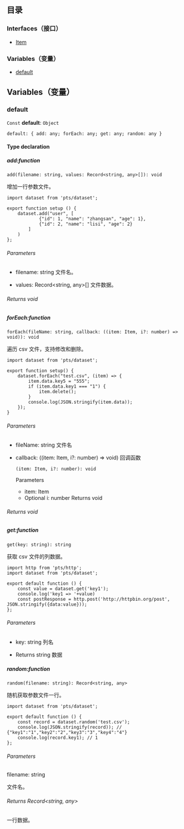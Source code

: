 ## 目录

### Interfaces（接口）
- [Item](https://cloud.tencent.com/document/product/1484/75805)

### Variables（变量）
- [default](#default)

## Variables（变量）
[](id:default)
### default
`Const` **default**: `Object`

`default: { add: any; forEach: any; get: any; random: any }`

#### Type declaration
##### add:function
`add(filename: string, values: Record<string, any>[]): void`

增加一行参数文件。
```
import dataset from 'pts/dataset';

export function setup () {
    dataset.add("user", [
            {"id": 1, "name": "zhangsan", "age": 1},
            {"id": 2, "name": "lisi", "age": 2}
        ]
    )
};
```

###### Parameters
- filename: string
文件名。

- values: Record<string, any>[]
文件数据。

###### Returns void
##### forEach:function
`forEach(fileName: string, callback: ((item: Item, i?: number) => void)): void`

遍历 csv 文件，支持修改和删除。
```
import dataset from 'pts/dataset';

export function setup() {
    dataset.forEach("test.csv", (item) => {
        item.data.key5 = "555";
        if (item.data.key1 === "1") {
            item.delete();
        }
        console.log(JSON.stringify(item.data));
    });
}
```
###### Parameters
- fileName: string
文件名

- callback: ((item: Item, i?: number) => void)
回调函数

  `(item: Item, i?: number): void`
  
  Parameters
    - item: Item
    - Optional i: number
  Returns void
###### Returns void
##### get:function
`get(key: string): string`

获取 csv 文件的列数据。
```
import http from 'pts/http';
import dataset from 'pts/dataset';

export default function () {
    const value = dataset.get('key1');
    console.log('key1 => '+value)
    const postResponse = http.post('http://httpbin.org/post', JSON.stringify({data:value}));
};
```
###### Parameters
- key: string
列名

- Returns string
数据

##### random:function
`random(filename: string): Record<string, any>`

随机获取参数文件一行。
```
import dataset from 'pts/dataset';

export default function () {
    const record = dataset.random('test.csv');
    console.log(JSON.stringify(record)); // {"key1":"1","key2":"2","key3":"3","key4":"4"}
    console.log(record.key1); // 1 
};
```

###### Parameters

filename: string

文件名。

###### Returns Record<string, any>

一行数据。
